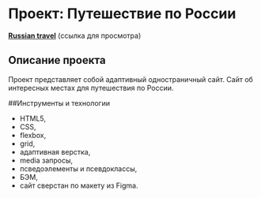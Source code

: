# Проект: Путешествие по России
[**Russian travel**](https://dmitry-razumov.github.io/russian-travel/) (ссылка для просмотра)

## Описание проекта
Проект представляет собой адаптивный одностраничный сайт.
Сайт об интересных местах для путешествия по России.

##Инструменты и технологии

* HTML5,
* CSS,
* flexbox,
* grid,
* адаптивная верстка,
* media запросы,
* псведоэлементы и псевдоклассы,
* БЭМ,
* сайт сверстан по макету из Figma.
